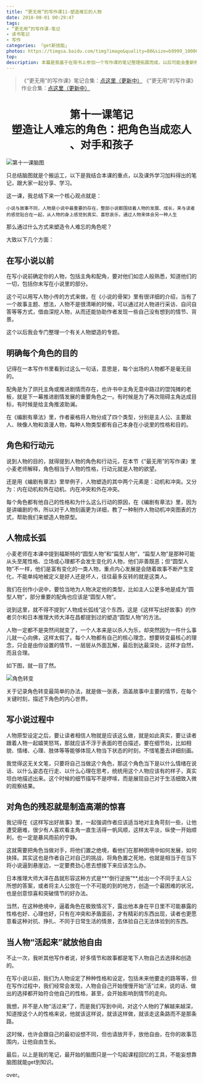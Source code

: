 ```yaml
---
title: “更无用”的写作课11-塑造难忘的人物
date: 2018-08-01 00:29:47
tags:
- “更无用”的写作课-笔记
- 读书笔记
- 写作
categories: 「get新技能」
photos: https://timgsa.baidu.com/timg?image&quality=80&size=b9999_10000&sec=1534444752610&di=235a6aa924189d95c85d55b3041b1bfe&imgtype=0&src=http%3A%2F%2Fimgwww.heiguang.net%2Ff%2F2013%2F0720%2F20130720110529669.jpg
top:
description: 本篇是我基于在简书上参加一个写作课的笔记整理拓展而成，以后可能会重新修订增加内容，整合成专题。
---
```


>《“更无用”的写作课》笔记合集：[点这里（更新中）](http://dannii.cc/tags/wuyong-writing-note/)
>《“更无用”的写作课》作业合集：[点这里（更新中）](http://dannii.cc/tags/wuyong-writing-work/)

# <center>第十一课笔记 <br>塑造让人难忘的角色：把角色当成恋人 、对手和孩子</br></center>

![第十一课脑图](难忘的人物.PNG)

只总结脑图就是个搬运工，以下是我结合本课的重点，以及课外学习加料得出的笔记，跟大家一起分享、学习。

这一课，我总结下来一个核心观点就是：

`小说与故事不同，人物是小说中最重要的存在，整部小说都围绕着人物的发展、成长，来与读者的感觉贴合在一起，从人物的身上感觉到真实、喜怒哀乐，通过人物来体会另一种人生`

那么通过什么方式来塑造令人难忘的角色呢？

大致以下几个方面：

## 在写小说以前
在写小说前确定你的人物，包括主角和配角，要对他们如恋人般熟悉，知道他们的一切，包括你未写在小说里的部分。

这个可以用写人物小传的方式来做，在《小说的骨架》里有很详细的介绍，当有了一个故事主题、想法，人物不是很清晰的时候，可以通过对人物进行采访、自问自答等等方式，借由深挖人物，从而还能协助作者发现一些自己没有想到的情节、背景。

这个以后我会专门整理一个有关人物塑造的专题。

## 明确每个角色的目的
记得在一本写作书里看到过这么一句话，意思是，每个出场的人物都不是毫无目的。

配角是为了烘托主角或推进剧情而存在，也许书中主角无意中路过的馄饨摊的老板，就是下一幕推进剧情发展的重要角色之一。有时候是为了再次阻碍主角达成目标，有时候是给主角推波助澜。

在《编剧有章法》里，作者豪格将人物分成了四个类型，分别是主人公、主要敌人、映像人物和浪漫人物，每种人物类型都有自己本身在小说里的性格和目的。

## 角色和行动元
说到人物的目的，就得提到人物的角色和行动元，在本节《“最无用”的写作课》里小麦老师解释，角色相当于人物的性格，行动元就是人物的欲望。

还是用《编剧有章法》里举例子，人物塑造的其中两个元素是：动机和冲突。又分为：内在动机和外在动机、内在冲突和外在冲突。

每个角色都有他自己的性格和为什么这么行动的原因，在《编剧有章法》里，因为是讲编剧的书，所以对于人物刻画更为详细，教了一种制作人物动机冲突图表的方式，帮助我们来塑造人物原型。

## 人物成长弧
小麦老师在本课中提到福斯特的“圆型人物”和“扁型人物”，“扁型人物”是那种可能从头至尾性格、立场或心理都不会发生变化的人物，他们非善既恶；但“圆型人物”不一样，他们是富有变化的一类人物，重点内心发展是会随着故事不断产生变化，不能单纯地被定义是好人还是坏人，往往最多反转的就是这类人。

我们在创作小说中，要恰当地为人物决定他的类型，比如主人公更多地是成为“圆型人物”，部分重要的配角也应该是“圆型人物”。

说到这里，就不得不提到“人物成长弧线”这个东西，这是《这样写出好故事》的作者贝尔和日本推理大师大泽在昌都提到过的塑造“圆型人物”的方法。

人物一定都不是突然间就变了，一个人本来是以杀人为乐，却突然因为一件什么事儿就一心向佛，这样太假了。每个人物都有自己的核心理念，想要转变最核心的理念，只会是由你设置的情节，一层层从外面瓦解，最后到达最深处，这样才自然，而且合理。

如下图，就一目了然。

![角色转变](角色转变.jpg)

关于记录角色转变最简单的办法，就是做一张表，涵盖故事中主要的情节，在每个关键时刻，描述下角色的内心世界。

## 写小说过程中
人物原型设定之后，要让读者相信人物就是应该这么做，就是如此真实，要让读者跟着人物一起嬉笑怒骂，那就应该不浮于表面的苍白描述，要在细节处，比如相貌、情绪、心理、肢体等等能够体现人物当下状态的时刻，不惜笔墨去详细刻画。

我觉得这无关文笔，只要将自己当做这个角色，那这个角色当下是以什么情绪在说话、以什么姿态在行走、以什么心理在思考，统统用这个人物应该有的样子，真实坦白地描述出来。这个时候的细节描写不是啰嗦，而是展现自己对于生活细致入微的观察结果。

## 对角色的残忍就是制造高潮的惊喜
我记得在《这样写出好故事》里，一起强调作者应该适当地对主角苛刻一些，让他遭受磨难，很少有人喜欢看主角一直生活得一帆风顺，这样太平淡，纵使一开始顺利，也一定是暴风雨前的宁静。

这就需要把角色当做对手，将他们置之绝境，看他们在那种困境中如何发展，如何抉择。其实这也是作者自己对自己的挑战，将角色置之死地，也就是相当于在当下将小说逼到悬崖边，一定要费劲心思去想接下来应该怎么办。

日本推理大师大泽在昌就形容这种方式是**“倒行逆施”**,给出一个不同于主人公所想的答案，或者将主人公放在一个不可能的到的地方，创造一个最困难的状况，也是创意惊喜和突破情节的好办法。

当然，在这种绝境中，逼着角色在极致情况下，露出他本身在平日里不可能暴露的性格也好、心理也好，只有在冲突和矛盾面前，才有精彩的东西出现，读者也更愿意看这种对抗、挣扎、不同于日常生活的情景，去体验自己无法体验到的东西。

## 当人物“活起来”就放他自由

不止一次，我听其他写作者说，好多情节和故事都是笔下人物自己去选择和创造的。

在写小说以前，我们为人物设定了种种性格和设定，包括未来他要走的路等等，但在写作过程中，我们经常会发现，人物会自己开始慢慢开始“活”过来，说的话、做出的选择都开始符合他自己的性格，甚至，会开始影响到情节的走向。

我想，并不是人物“活过来”了，而是我们写到中间，对这个人物的了解越来越深，知道按这个人的性格来说，他就该这样说，就该这样做，就该走这条路而不是那条路。

这时候，也许会跟自己的最初设想不同，但也请放开手，放他自由，在你的故事范围内，让他自由生长。

最后，以上是我的笔记，最开始的脑图只是一个勾起课程回忆的工具，不能妄想靠脑图就能get到知识。

over。